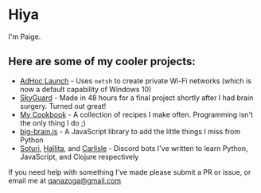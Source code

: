 # Hiya

I'm Paige.

## Here are some of my cooler projects:
- [AdHoc Launch](https://github.com/qanazoga/AdHocLaunch) - Uses `netsh` to create private Wi-Fi networks (which is now a default capability of Windows 10)
- [SkyGuard](https://github.com/qanazoga/SkyGuard) - Made in 48 hours for a final project shortly after I had brain surgery. Turned out great!
- [My Cookbook](https://qanazoga.github.io/cookbook) - A collection of recipes I make often. Programming isn't the only thing I do ;)
- [big-brain.js](https://github.com/qanazoga/big-brain.js) - A JavaScript library to add the little things I miss from Python
- [Soturi](https://github.com/qanazoga/soturi), [Hallita](https://github.com/qanazoga/hallita), and [Carlisle](https://github.com/qanazoga/carlisle) - Discord bots I've written to learn Python, JavaScript, and Clojure respectively  

If you need help with something I've made please submit a PR or issue, or email me at qanazoga@gmail.com
